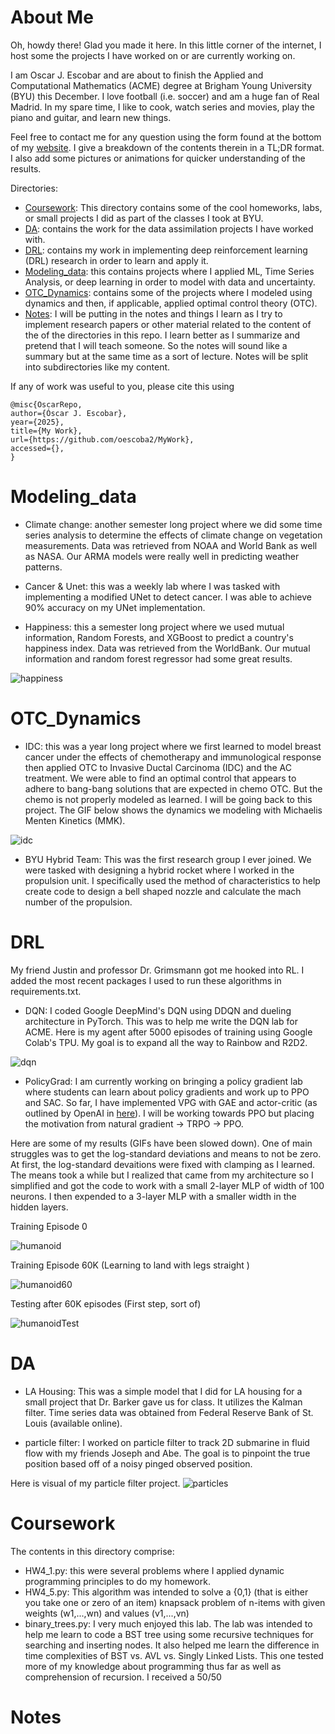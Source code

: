 # About Me
Oh, howdy there! 
Glad you made it here.
In this little corner of the internet, I host some the projects I have worked on or are currently working on.

I am Oscar J. Escobar and are about to finish the Applied and Computational Mathematics (ACME) degree at Brigham Young University (BYU) this December.
I love football (i.e. soccer) and am a huge fan of Real Madrid.
In my spare time, I like to cook, watch series and movies, play the piano and guitar, and learn new things.

Feel free to contact me for any question using the form found at the bottom of my [website](https://oescoba2.github.io.).
I give a breakdown of the contents therein in a TL;DR format.
I also add some pictures or animations for quicker understanding of the results.

Directories:
* [Coursework](#coursework): This directory contains some of the cool homeworks, labs, or small projects I did as part of the classes I took at BYU.
* [DA](#da): contains the work for the data assimilation projects I have worked with.
* [DRL](#drl): contains my work in implementing deep reinforcement learning (DRL) research in order to learn and apply it.
* [Modeling_data](#modeling_data): this contains projects where I applied ML, Time Series Analysis, or deep learning in order to model with data and uncertainty.
* [OTC_Dynamics](#otc_dynamics): contains some of the projects where I modeled using dynamics and then, if applicable, applied optimal control theory (OTC).
* [Notes](#notes): I will be putting in the notes and things I learn as I try to implement research papers or other material  related to the content of the of the directories in this repo. I learn better as I summarize and pretend that I will teach someone. So the notes will sound like a summary but at the same time as a sort of lecture. Notes will be split into subdirectories like my content.

If any of work was useful to you, please cite this using
```
@misc{OscarRepo,
author={Óscar J. Escobar},
year={2025},
title={My Work},
url={https://github.com/oescoba2/MyWork},
accessed={},
}
```


# Modeling_data 
* Climate change: another semester long project where we did some time series analysis to determine the effects of climate change on vegetation measurements.
Data was retrieved from NOAA and World Bank as well as NASA.
Our ARMA models were really well in predicting weather patterns.

* Cancer & Unet: this was a weekly lab where I was tasked with implementing a modified UNet to detect cancer.
I was able to achieve 90% accuracy on my UNet implementation.

* Happiness: this a semester long project where we used mutual information, Random Forests, and XGBoost to predict a country's happiness index.
Data was retrieved from the WorldBank.
Our mutual information and random forest regressor had some great results.

![happiness](./Modeling_Data/happiness.jpg)

# OTC_Dynamics

* IDC: this was a year long project where we first learned to model breast cancer under the effects of chemotherapy and immunological response then applied OTC to Invasive Ductal Carcinoma (IDC) and the AC treatment. 
We were able to find an optimal control that appears to adhere to bang-bang solutions that are expected in chemo OTC.
But the chemo is not properly modeled as learned.
I will be going back to this project.
The GIF below shows the dynamics we modeling with Michaelis Menten Kinetics (MMK).

![idc](./OTC_Dynamics/system_dynamics.gif)

* BYU Hybrid Team: This was the first research group I ever joined. 
We were tasked with designing a hybrid rocket where I worked in the propulsion unit.
I specifically used the method of characteristics to help create code to design a bell shaped nozzle and calculate the mach number of the propulsion.


# DRL
My friend Justin and professor Dr. Grimsmann got me hooked into RL.
I added the most recent packages I used to run these algorithms in requirements.txt.

* DQN: I coded Google DeepMind's DQN using DDQN and dueling architecture in PyTorch.
This was to help me write the DQN lab for ACME.
Here is my agent after 5000 episodes of training using Google Colab's TPU.
My goal is to expand all the way to Rainbow and R2D2.

![dqn](DRL/DQN/breakout_dqn.gif)

* PolicyGrad: I am currently working on bringing a policy gradient lab where students can learn about policy gradients and work up to PPO and SAC.
So far, I have implemented VPG with GAE and actor-critic (as outlined by OpenAI in [here](https://spinningup.openai.com/en/latest/algorithms/vpg.html)). I will be working towards PPO but placing the motivation from natural gradient $\to$ TRPO $\to$ PPO.

Here are some of my results (GIFs have been slowed down).
One of main struggles was to get the log-standard deviations and means to not be zero.
At first, the log-standard devaitions were fixed with clamping as I learned.
The means took a while but I realized that came from my architecture so I simplified and got the code to work with a small 2-layer MLP of width of 100 neurons.
I then expended to a 3-layer MLP with a smaller width in the hidden layers. 

Training Episode 0

![humanoid](DRL/policyGradient/imgs/humanoid-vpg-train-episode0.gif)

Training Episode 60K (Learning to land with legs straight )

![humanoid60](DRL/policyGradient/imgs/humanoid-vpg-train-episode60000.gif)

Testing after 60K episodes (First step, sort of)

![humanoidTest](DRL/policyGradient/imgs/humanoid-vpg-stocTest-episode4.gif)

# DA
* LA Housing: This was a simple model that I did for LA housing for a small project that Dr. Barker gave us for class. 
It utilizes the Kalman filter.
Time series data was obtained from Federal Reserve Bank of St. Louis (available online).

* particle filter: I worked on particle filter to track 2D submarine in fluid flow with my friends Joseph and Abe.
The goal is to pinpoint the true position based off of a noisy pinged observed position.

Here is visual of my particle filter project.
![particles](DA/particle_filter.gif)


# Coursework
The contents in this directory comprise:

* HW4_1.py: this were several problems where I applied dynamic programming principles to do my homework.
* HW4_5.py: This algorithm was intended to solve a {0,1} (that is either you take one or zero of an item) knapsack problem of n-items with given weights (w1,...,wn) and values (v1,...,vn)
* binary_trees.py: I very much enjoyed this lab. The lab was intended to help me learn to code a BST tree using some recursive techniques for searching and inserting nodes. It also helped me learn the difference in time complexities of BST vs. AVL vs. Singly Linked Lists. This one tested more of my knowledge about programming thus far as well as comprehension of recursion. I received a 50/50

# Notes